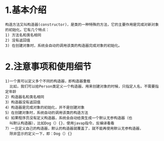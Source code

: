 # 1.基本介绍
    构造方法又叫构造器(constructor)，是类的一种特殊的方法，它的主要作用是完成对新对象的初始化。它有几个特点：
    1) 方法名和类名相同
    2) 没有返回值
    3) 在创建对象时，系统会自动的调用该类的构造器完成对象的初始化。

# 2.注意事项和使用细节
    1)一个类可以定义多个不同的构造器，即构造器重载
      比如，我们可以给Person类定义一个构造器，用来创建对象的时候，只指定人名，不需要指定年龄
    2）构造器名和类名相同
    3）构造器没有返回值
    4）构造器是完成对象的初始化，并不是创建对象
    5）在创建对象时，系统自动的调用该类的构造方法
    6）如果程序员没有定义构造器，系统会自动给类生成一个默认无参构造器（也
      叫默认构造器），比如Dog（）{}，使用javap指令，反编译看看
    7）一旦定义自己的构造器，默认的构造器就覆盖了，就不能再使用默认无参构造器，
      除非显示的定义一下，即：Dog（）{}